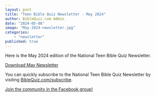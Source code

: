 ```yaml
---
layout: post
title: "Teen Bible Quiz Newsletter - May 2024"
author: BibleQuiz.com Admin
date: "2024-05-08"
image: "May-2024-newsletter.jpg"
categories:
    - "newsletter"
published: true
---
```


Here is the May 2024 edition of the National Teen Bible Quiz Newsletter.

<a href="{{site.url}}{% link assets/2024/tbq-newsletter-05-24.pdf %}" class="button is-primary">Download May Newsletter</a>

You can quickly subscribe to the National Teen Bible Quiz Newsletter by visiting [BibleQuiz.com/subscribe](https://biblequiz.com/subscribe/).

[Join the community in the Facebook group!](https://www.facebook.com/groups/agbiblequiz)

